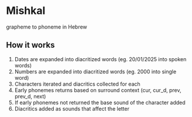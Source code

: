 # Mishkal

grapheme to phoneme in Hebrew

## How it works

1. Dates are expanded into diacritized words (eg. 20/01/2025 into spoken words)
2. Numbers are expanded into diacritized words (eg. 2000 into single word)
3. Characters iterated and diacritics collected for each
4. Early phonemes returns based on surround context (cur, cur_d, prev, prev_d, next)
5. If early phonemes not returned the base sound of the character added
6. Diacritics added as sounds that affect the letter